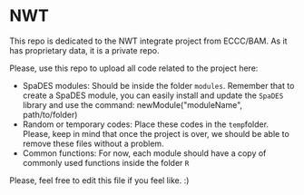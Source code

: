 # NWT
This repo is dedicated to the NWT integrate project from ECCC/BAM. As it has proprietary data, it is a private repo.

Please, use this repo to upload all code related to the project here:
* SpaDES modules: Should be inside the folder `modules`. Remember that to create a SpaDES module, you can easily install and update the `SpaDES` library and use the command: newModule("moduleName", path/to/folder) 
* Random or temporary codes: Place these codes in the `temp`folder. Please, keep in mind that once the project is over, we should be able to remove these files without a problem.
* Common functions: For now, each module should have a copy of commonly used functions inside the folder `R`

Please, feel free to edit this file if you feel like. :)
